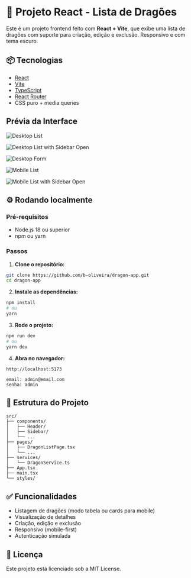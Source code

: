 # 🐉 Projeto React - Lista de Dragões

Este é um projeto frontend feito com **React + Vite**, que exibe uma lista de dragões com suporte para criação, edição e exclusão. Responsivo e com tema escuro.

## 📦 Tecnologias

- [React](https://react.dev/)
- [Vite](https://vitejs.dev/)
- [TypeScript](https://www.typescriptlang.org/)
- [React Router](https://reactrouter.com/)
- CSS puro + media queries

## Prévia da Interface

![Desktop List](./public/image-list.png)

![Desktop List with Sidebar Open](./public/image-list2.png)

![Desktop Form](./public/image-register.png)

![Mobile List](./public/image-mobile-list.png)

![Mobile List with Sidebar Open](./public/image-mobile-list2.png)

## ⚙️ Rodando localmente

### Pré-requisitos

- Node.js 18 ou superior
- npm ou yarn

### Passos

1. **Clone o repositório:**

```bash
git clone https://github.com/b-oliveira/dragon-app.git
cd dragon-app
```

2. **Instale as dependências:**

```bash
npm install
# ou
yarn
```

3. **Rode o projeto:**

```bash
npm run dev
# ou
yarn dev
```

4. **Abra no navegador:**

```
http://localhost:5173

email: admin@email.com
senha: admin
```

## 📁 Estrutura do Projeto

```
src/
├── components/
│   ├── Header/
│   ├── Sidebar/
│   └── ...
├── pages/
│   ├── DragonListPage.tsx
│   └── ...
├── services/
│   └── DragonService.ts
├── App.tsx
├── main.tsx
└── styles/
```

## ✅ Funcionalidades

- Listagem de dragões (modo tabela ou cards para mobile)
- Visualização de detalhes
- Criação, edição e exclusão
- Responsivo (mobile-first)
- Autenticação simulada

## 📝 Licença

Este projeto está licenciado sob a MIT License.
